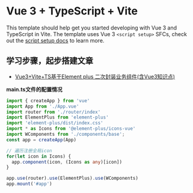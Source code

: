 # Vue 3 + TypeScript + Vite

This template should help get you started developing with Vue 3 and TypeScript in Vite. The template uses Vue 3 `<script setup>` SFCs, check out the [script setup docs](https://v3.vuejs.org/api/sfc-script-setup.html#sfc-script-setup) to learn more.

## 学习步骤，起步搭建文章

- [Vue3+Vite+TS基于Element plus 二次封装业务组件(含Vue3知识点)](https://juejin.cn/post/7090917855524782088)


**main.ts文件的配置情况**
```ts
import { createApp } from 'vue'
import App from './App.vue'
import router from './router/index'
import ElementPlus from 'element-plus'
import 'element-plus/dist/index.css'
import * as Icons from '@element-plus/icons-vue'
import WComponents from './components/base';
const app = createApp(App)

// 遍历注册全局icon
for(let icon in Icons) {
  app.component(icon, (Icons as any)[icon])
}

app.use(router).use(ElementPlus).use(WComponents)
app.mount('#app')

```